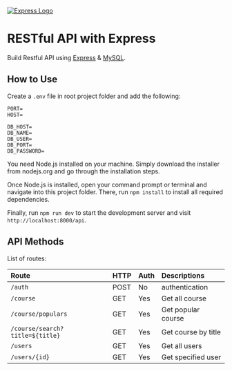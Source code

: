 [![Express Logo](https://i.cloudup.com/zfY6lL7eFa-3000x3000.png)](http://expressjs.com/)

# RESTful API with Express

Build Restful API using [Express](https://expressjs.com/) & [MySQL](https://www.mysql.com/).

## How to Use

Create a `.env` file in root project folder and add the following:

```
PORT=
HOST=

DB_HOST=
DB_NAME=
DB_USER=
DB_PORT=
DB_PASSWORD=
```

You need Node.js installed on your machine. Simply download the installer from nodejs.org and go through the installation steps.

Once Node.js is installed, open your command prompt or terminal and navigate into this project folder. There, run `npm install` to install all required dependencies.

Finally, run `npm run dev` to start the development server and visit `http://localhost:8000/api`.

## API Methods

List of routes:

| Route                           | HTTP | Auth | Descriptions        |
| :------------------------------ | :--- | :--- | :------------------ |
| `/auth`                         | POST | No   | authentication      |
| `/course`                       | GET  | Yes  | Get all course      |
| `/course/populars`              | GET  | Yes  | Get popular course  |
| `/course/search?title=${title}` | GET  | Yes  | Get course by title |
| `/users`                        | GET  | Yes  | Get all users       |
| `/users/{id}`                   | GET  | Yes  | Get specified user  |
